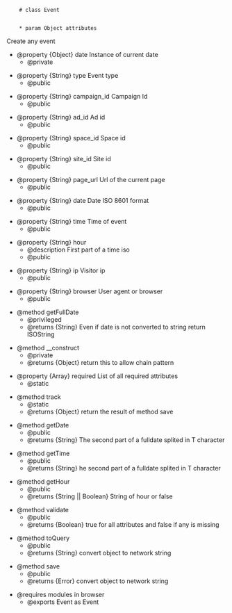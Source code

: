 		# class Event
	
	
		* param Object attributes

 <p>Create any event</p>

 <ul>
<li>@property {Object} date Instance of current date
<ul><li>@private</li></ul></li>
</ul>

 <ul>
<li>@property {String} type Event type
<ul><li>@public</li></ul></li>
</ul>

 <ul>
<li>@property {String} campaign_id Campaign Id
<ul><li>@public</li></ul></li>
</ul>

 <ul>
<li>@property {String} ad_id Ad id
<ul><li>@public</li></ul></li>
</ul>

 <ul>
<li>@property {String} space_id Space id
<ul><li>@public</li></ul></li>
</ul>

 <ul>
<li>@property {String} site_id Site id
<ul><li>@public</li></ul></li>
</ul>

 <ul>
<li>@property {String} page_url Url of the current page
<ul><li>@public</li></ul></li>
</ul>

 <ul>
<li>@property {String} date Date ISO 8601 format
<ul><li>@public</li></ul></li>
</ul>

 <ul>
<li>@property {String} time Time of event
<ul><li>@public</li></ul></li>
</ul>

 <ul>
<li>@property {String} hour
<ul><li>@description First part of a time iso</li>
<li>@public</li></ul></li>
</ul>

 <ul>
<li>@property {String} ip Visitor ip
<ul><li>@public</li></ul></li>
</ul>

 <ul>
<li>@property {String} browser User agent or browser
<ul><li>@public</li></ul></li>
</ul>

 <ul>
<li>@method getFullDate
<ul><li>@privileged</li>
<li>@returns {String} Even if date is not converted to string return ISOString</li></ul></li>
</ul>

 <ul>
<li>@method __construct
<ul><li>@private</li>
<li>@returns {Object} return this to allow chain pattern</li></ul></li>
</ul>

 <ul>
<li>@property {Array} required List of all required attributes
<ul><li>@static</li></ul></li>
</ul>

 <ul>
<li>@method track
<ul><li>@static</li>
<li>@returns {Object} return the result of method save</li></ul></li>
</ul>

 <ul>
<li>@method getDate
<ul><li>@public</li>
<li>@returns {String} The second part of a fulldate splited in T character</li></ul></li>
</ul>

 <ul>
<li>@method getTime
<ul><li>@public</li>
<li>@returns {String} he second part of a fulldate splited in T character</li></ul></li>
</ul>

 <ul>
<li>@method getHour
<ul><li>@public</li>
<li>@returns {String || Boolean} String of hour or false</li></ul></li>
</ul>

 <ul>
<li>@method validate
<ul><li>@public</li>
<li>@returns {Boolean} true for all attributes and false if any is missing</li></ul></li>
</ul>

 <ul>
<li>@method toQuery
<ul><li>@public</li>
<li>@returns {String} convert object to network string</li></ul></li>
</ul>

 <ul>
<li>@method save
<ul><li>@public</li>
<li>@returns {Error} convert object to network string</li></ul></li>
</ul>

 <ul>
<li>@requires modules in browser
<ul><li>@exports Event as Event</li></ul></li>
</ul>
